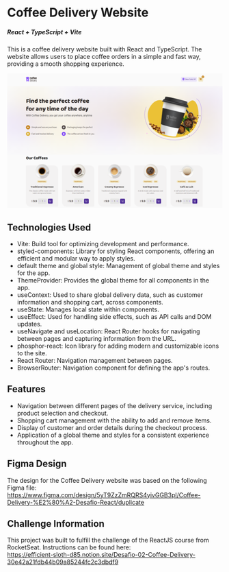 # Coffee Delivery Website

##### React + TypeScript + Vite

This is a coffee delivery website built with React and TypeScript. The website allows users to place coffee orders in a simple and fast way, providing a smooth shopping experience.

![My Project Screenshot](/src/assets/website-screenshot.png)

## Technologies Used

- Vite: Build tool for optimizing development and performance.
- styled-components: Library for styling React components, offering an efficient and modular way to apply styles.
- default theme and global style: Management of global theme and styles for the app.
- ThemeProvider: Provides the global theme for all components in the app.
- useContext: Used to share global delivery data, such as customer information and shopping cart, across components.
- useState: Manages local state within components.
- useEffect: Used for handling side effects, such as API calls and DOM updates.
- useNavigate and useLocation: React Router hooks for navigating between pages and capturing information from the URL.
- phosphor-react: Icon library for adding modern and customizable icons to the site.
- React Router: Navigation management between pages.
- BrowserRouter: Navigation component for defining the app's routes.

## Features

- Navigation between different pages of the delivery service, including product selection and checkout.
- Shopping cart management with the ability to add and remove items.
- Display of customer and order details during the checkout process.
- Application of a global theme and styles for a consistent experience throughout the app.

## Figma Design

The design for the Coffee Delivery website was based on the following Figma file:<br>
https://www.figma.com/design/5yT9ZzZmRQRS4yivGGB3pl/Coffee-Delivery-%E2%80%A2-Desafio-React/duplicate

## Challenge Information

This project was built to fulfill the challenge of the ReactJS course from RocketSeat.
Instructions can be found here:<br>
https://efficient-sloth-d85.notion.site/Desafio-02-Coffee-Delivery-30e42a21fdb44b09a85244fc2c3dbdf9

